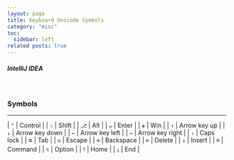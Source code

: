 ```yaml
---
layout: page
title: Keyboard Unicode Symbols
category: "misc"
toc:
  sidebar: left
related posts: true
---
```


##### IntelliJ IDEA

<br>

### Symbols

---

| `^` | Control |
| `⇧` | Shift |
| `⎇` | Alt |
| `↵` | Enter |
| `❖` | Win |
| `↑` | Arrow key up |
| `↓` | Arrow key down |
| `←` | Arrow key left |
| `→` | Arrow key right |
| `⇪` | Caps lock |
| `⭾` | Tab |
| `⎋` | Escape |
| `⌫` | Backspace |
| `⌦` | Delete |
| `⎀` | Insert |
| `⌘` | Command |
| `⌥` | Option |
| `⤒` | Home |
| `⤓` | End |
